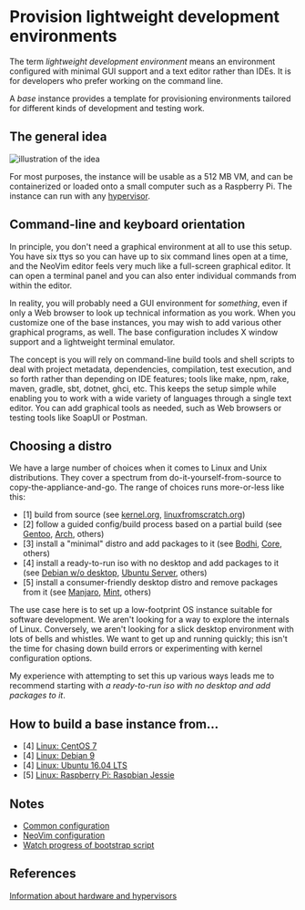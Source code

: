 # Provision lightweight development environments

The term _lightweight development environment_ means an environment configured with minimal GUI support and a text editor rather than IDEs. It is for developers who prefer working on the command line. 

A _base_ instance provides a template for provisioning environments tailored for different kinds of development and testing work. 

## The general idea 

![illustration of the idea](images/environments.png)

For most purposes, the instance will be usable as a 512 MB VM, and can be containerized or loaded onto a small computer such as a Raspberry Pi. The instance can run with any [hypervisor](hypervisor.md).

## Command-line and keyboard orientation

In principle, you don't need a graphical environment at all to use this setup. You have six ttys so you can have up to six command lines open at a time, and the NeoVim editor feels very much like a full-screen graphical editor. It can open a terminal panel and you can also enter individual commands from within the editor. 

In reality, you will probably need a GUI environment for _something_, even if only a Web browser to look up technical information as you work. When you customize one of the base instances, you may wish to add various other graphical programs, as well. The base configuration includes X window support and a lightweight terminal emulator.

The concept is you will rely on command-line build tools and shell scripts to deal with project metadata, dependencies, compilation, test execution, and so forth rather than depending on IDE features; tools like make, npm, rake, maven, gradle, sbt, dotnet, ghci, etc. This keeps the setup simple while enabling you to work with a wide variety of languages through a single text editor. You can add graphical tools as needed, such as Web browsers or testing tools like SoapUI or Postman.

## Choosing a distro

We have a large number of choices when it comes to Linux and Unix distributions. They cover a spectrum from do-it-yourself-from-source to copy-the-appliance-and-go. The range of choices runs more-or-less like this:

- [1] build from source (see [kernel.org](https://www.kernel.org), [linuxfromscratch.org](http://www.linuxfromscratch.org))
- [2] follow a guided config/build process based on a partial build (see [Gentoo](https://gentoo.org), [Arch](https://www.archlinux.org), others)
- [3] install a "minimal" distro and add packages to it (see [Bodhi](http://www.bodhilinux.com/download/), [Core](http://distro.ibiblio.org/tinycorelinux/downloads.html), others)
- [4] install a ready-to-run iso with no desktop and add packages to it (see [Debian w/o desktop](https://www.debian.org), [Ubuntu Server](https://www.ubuntu.com/download/server), others)
- [5] install a consumer-friendly desktop distro and remove packages from it (see [Manjaro](https://manjaro.org), [Mint](https://linuxmint.com), others)

The use case here is to set up a low-footprint OS instance suitable for software development. We aren't looking for a way to explore the internals of Linux. Conversely, we aren't looking for a slick desktop environment with lots of bells and whistles. We want to get up and running quickly; this isn't the time for chasing down build errors or experimenting with kernel configuration options. 

My experience with attempting to set this up various ways leads me to recommend starting with _a ready-to-run iso with no desktop and add packages to it_. 

## How to build a base instance from...

- [4] [Linux: CentOS 7](http://github.com/neopragma/bootstrap-centos-7-dev-base)
- [4] [Linux: Debian 9](http://github.com/neopragma/bootstrap-debian-9-dev-base)
- [4] [Linux: Ubuntu 16.04 LTS](http://github.com/neopragma/bootstrap-ubuntu-server-16.04-dev-base)
- [5] [Linux: Raspberry Pi: Raspbian Jessie](in-development.md)

## Notes

- [Common configuration](common-configuration.md)
- [NeoVim configuration](neovim-configuration.md)
- [Watch progress of bootstrap script](watch-bootstrap.md)

## References

[Information about hardware and hypervisors](references.md)


